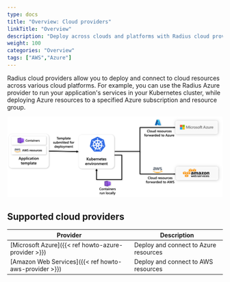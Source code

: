 ```yaml
---
type: docs
title: "Overview: Cloud providers"
linkTitle: "Overview"
description: "Deploy across clouds and platforms with Radius cloud providers"
weight: 100
categories: "Overview"
tags: ["AWS","Azure"]
---
```


Radius cloud providers allow you to deploy and connect to cloud resources across various cloud platforms. For example, you can use the Radius Azure provider to run your application's services in your Kubernetes cluster, while deploying Azure resources to a specified Azure subscription and resource group.

<img src="./providers-overview.png" alt="Diagram of cloud resources getting forwarded to cloud platforms upon deployment" width="800px" >

## Supported cloud providers

| Provider | Description |
|----------|-------------|
| [Microsoft Azure]({{< ref howto-azure-provider >}}) | Deploy and connect to Azure resources |
| [Amazon Web Services]({{< ref howto-aws-provider >}}) | Deploy and connect to AWS resources |
